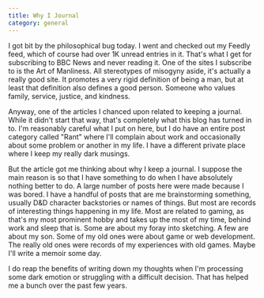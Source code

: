 ```yaml
---
title: Why I Journal
category: general
---
```

I got bit by the philosophical bug today. I went and checked out my Feedly feed, which of course had over 1K unread entries in it. That's what I get for subscribing to BBC News and never reading it. One of the sites I subscribe to is the Art of Manliness. All stereotypes of misogyny aside, it's actually a really good site. It promotes a very rigid definition of being a man, but at least that definition also defines a good person. Someone who values family, service, justice, and kindness.

Anyway, one of the articles I chanced upon related to keeping a journal. While it didn't start that way, that's completely what this blog has turned in to. I'm reasonably careful what I put on here, but I do have an entire post category called "Rant" where I'll complain about work and occasionally about some problem or another in my life. I have a different private place where I keep my really dark musings.

But the article got me thinking about why I keep a journal. I suppose the main reason is so that I have something to do when I have absolutely nothing better to do. A large number of posts here were made because I was bored. I have a handful of posts that are me brainstorming something, usually D&D character backstories or names of things. But most are records of interesting things happening in my life. Most are related to gaming, as that's my most prominent hobby and takes up the most of my time, behind work and sleep that is. Some are about my foray into sketching. A few are about my son. Some of my old ones were about game or web development. The really old ones were records of my experiences with old games. Maybe I'll write a memoir some day.

I do reap the benefits of writing down my thoughts when I'm processing some dark emotion or struggling with a difficult decision. That has helped me a bunch over the past few years.
